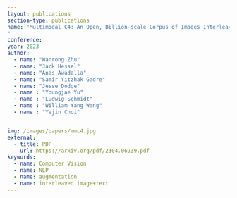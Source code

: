 ```yaml
---
layout: publications
section-type: publications
name: "Multimodal C4: An Open, Billion-scale Corpus of Images Interleaved With Text
"
conference:
year: 2023
author:
  - name: "Wanrong Zhu"
  - name: "Jack Hessel"
  - name: "Anas Awadalla"
  - name: "Samir Yitzhak Gadre"
  - name: "Jesse Dodge"
  - name : "Youngjae Yu"
  - name : "Ludwig Schmidt"
  - name : "William Yang Wang"
  - name : "Yejin Choi"


img: /images/papers/mmc4.jpg
external:
  - title: PDF
    url: https://arxiv.org/pdf/2304.06939.pdf
keywords:
  - name: Computer Vision
  - name: NLP
  - name: augmentation
  - name: interleaved image+text
---
```

